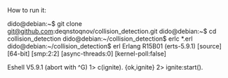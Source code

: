 How to run it:

dido@debian:~$ git clone git@github.com:deqnstoqnov/collision_detection.git
dido@debian:~$ cd collision_detection
dido@debian:~/collision_detection$ erlc *.erl
dido@debian:~/collision_detection$ erl
Erlang R15B01 (erts-5.9.1) [source] [64-bit] [smp:2:2] [async-threads:0] [kernel-poll:false]

Eshell V5.9.1  (abort with ^G)
1> c(ignite). 
{ok,ignite}
2> ignite:start().
